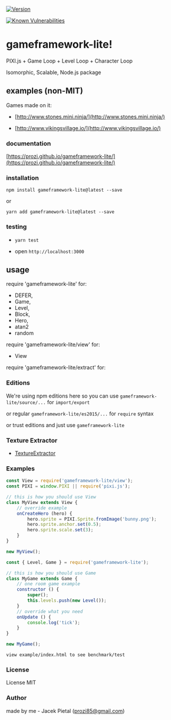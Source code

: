 [![Version](https://img.shields.io/npm/v/gameframework-lite.svg)](https://www.npmjs.com/gameframework-lite)

[![Known Vulnerabilities](https://snyk.io/test/npm/gameframework-lite/badge.svg)](https://snyk.io/test/npm/gameframework-lite)

# gameframework-lite!

PIXI.js + Game Loop + Level Loop + Character Loop

Isomorphic, Scalable, Node.js package

## examples (non-MIT)

Games made on it:

* [http://www.stones.mini.ninja/](http://www.stones.mini.ninja/)

* [http://www.vikingsvillage.io/](http://www.vikingsvillage.io/)

### documentation

[https://prozi.github.io/gameframework-lite/](https://prozi.github.io/gameframework-lite/)

### installation

`npm install gameframework-lite@latest --save`

or

`yarn add gameframework-lite@latest --save`

### testing

* `yarn test`

* open `http://localhost:3000`

## usage

require 'gameframework-lite' for:

- DEFER,
- Game,
- Level,
- Block,
- Hero,
- atan2
- random

require 'gameframework-lite/view' for:

- View

require 'gameframework-lite/extract' for:

### Editions

We're using npm editions here so you can use `gameframework-lite/source/...` for `import/export`

or regular `gameframework-lite/es2015/...` for `require` syntax

or trust editions and just use `gameframework-lite`

### Texture Extractor

- [TextureExtractor](https://prozi.github.io/gameframework-lite/class/docs-src/extract.js~TextureExtractor.html)

### Examples

```javascript
const View = require('gameframework-lite/view');
const PIXI = window.PIXI || require('pixi.js');

// this is how you should use View
class MyView extends View {
	// override example
	onCreateHero (hero) {
		hero.sprite = PIXI.Sprite.fromImage('bunny.png');
		hero.sprite.anchor.set(0.5);
		hero.sprite.scale.set(3);
	}
}

new MyView();
```

```javascript
const { Level, Game } = require('gameframework-lite');

// this is how you should use Game
class MyGame extends Game {
	// one room game example
	constructor () {
		super();
		this.levels.push(new Level());
	}
	// override what you need
	onUpdate () {
		console.log('tick');
	}
}

new MyGame();
```


`view example/index.html to see benchmark/test`

### License

License MIT

### Author

made by me - Jacek Pietal (prozi85@gmail.com)

